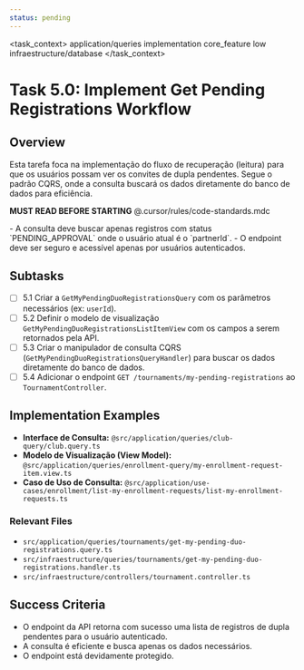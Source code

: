 ```yaml
---
status: pending
---
```


<task_context>
<domain>application/queries</domain>
<type>implementation</type>
<scope>core_feature</scope>
<complexity>low</complexity>
<dependencies>infraestructure/database</dependencies>
</task_context>

# Task 5.0: Implement Get Pending Registrations Workflow

## Overview

Esta tarefa foca na implementação do fluxo de recuperação (leitura) para que os usuários possam ver os convites de dupla pendentes. Segue o padrão CQRS, onde a consulta buscará os dados diretamente do banco de dados para eficiência.

<import>**MUST READ BEFORE STARTING** @.cursor/rules/code-standards.mdc</import>

<requirements>
- A consulta deve buscar apenas registros com status `PENDING_APPROVAL` onde o usuário atual é o `partnerId`.
- O endpoint deve ser seguro e acessível apenas por usuários autenticados.
</requirements>

## Subtasks

- [ ] 5.1 Criar a `GetMyPendingDuoRegistrationsQuery` com os parâmetros necessários (ex: `userId`).
- [ ] 5.2 Definir o modelo de visualização `GetMyPendingDuoRegistrationsListItemView` com os campos a serem retornados pela API.
- [ ] 5.3 Criar o manipulador de consulta CQRS (`GetMyPendingDuoRegistrationsQueryHandler`) para buscar os dados diretamente do banco de dados.
- [ ] 5.4 Adicionar o endpoint `GET /tournaments/my-pending-registrations` ao `TournamentController`.

## Implementation Examples

-   **Interface de Consulta:** `@src/application/queries/club-query/club.query.ts`
-   **Modelo de Visualização (View Model):** `@src/application/queries/enrollment-query/my-enrollment-request-item.view.ts`
-   **Caso de Uso de Consulta:** `@src/application/use-cases/enrollment/list-my-enrollment-requests/list-my-enrollment-requests.ts`

### Relevant Files

-   `src/application/queries/tournaments/get-my-pending-duo-registrations.query.ts`
-   `src/infraestructure/queries/tournaments/get-my-pending-duo-registrations.handler.ts`
-   `src/infraestructure/controllers/tournament.controller.ts`

## Success Criteria

- O endpoint da API retorna com sucesso uma lista de registros de dupla pendentes para o usuário autenticado.
- A consulta é eficiente e busca apenas os dados necessários.
- O endpoint está devidamente protegido.